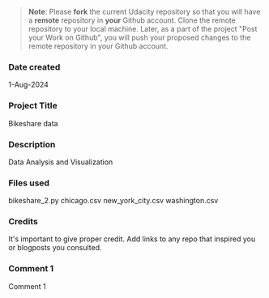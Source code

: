 >**Note**: Please **fork** the current Udacity repository so that you will have a **remote** repository in **your** Github account. Clone the remote repository to your local machine. Later, as a part of the project "Post your Work on Github", you will push your proposed changes to the remote repository in your Github account.

### Date created
1-Aug-2024

### Project Title
Bikeshare data

### Description
Data Analysis and Visualization

### Files used
bikeshare_2.py
chicago.csv
new_york_city.csv
washington.csv

### Credits
It's important to give proper credit. Add links to any repo that inspired you or blogposts you consulted.

### Comment 1
Comment 1